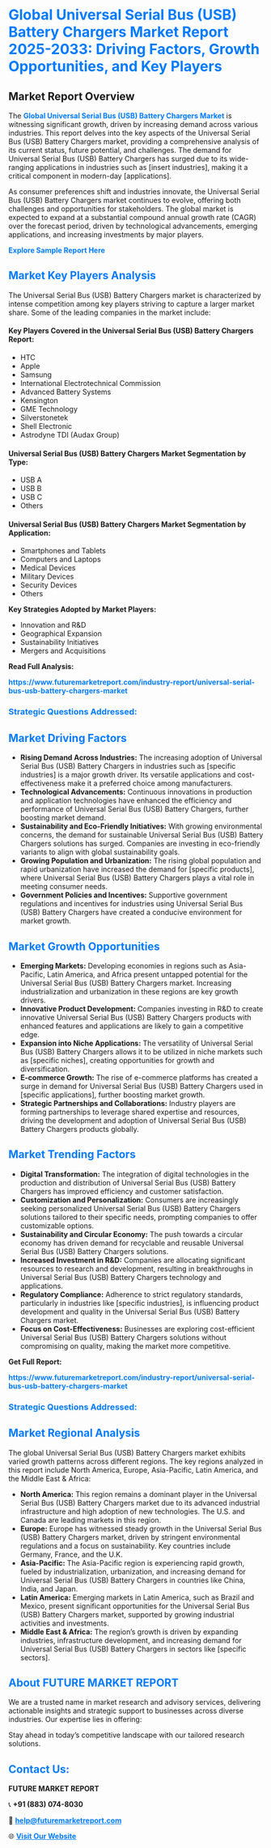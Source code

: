 <h1 style="color: #007BFF;">Global Universal Serial Bus (USB) Battery Chargers Market Report 2025-2033: Driving Factors, Growth Opportunities, and Key Players</h1>

<section id="overview">
<h2>Market Report Overview</h2>
<p>The <a href="https://www.futuremarketreport.com/industry-report/universal-serial-bus-usb-battery-chargers-market" style="color: #007BFF; text-decoration: none;"><strong>Global Universal Serial Bus (USB) Battery Chargers Market</strong></a> is witnessing significant growth, driven by increasing demand across various industries. This report delves into the key aspects of the Universal Serial Bus (USB) Battery Chargers market, providing a comprehensive analysis of its current status, future potential, and challenges. The demand for Universal Serial Bus (USB) Battery Chargers has surged due to its wide-ranging applications in industries such as [insert industries], making it a critical component in modern-day [applications].</p>
<p>As consumer preferences shift and industries innovate, the Universal Serial Bus (USB) Battery Chargers market continues to evolve, offering both challenges and opportunities for stakeholders. The global market is expected to expand at a substantial compound annual growth rate (CAGR) over the forecast period, driven by technological advancements, emerging applications, and increasing investments by major players.</p>
</section>

<section id="overview">
<p><a href="https://www.futuremarketreport.com/request-sample/reportId=82377" style="color: #007BFF; text-decoration: none;"><strong>Explore Sample Report Here</strong></a></p>
</section>

<section id="key-players">
<h2 style="color: #007BFF;">Market Key Players Analysis</h2>
<p>The Universal Serial Bus (USB) Battery Chargers market is characterized by intense competition among key players striving to capture a larger market share. Some of the leading companies in the market include:</p>
<h4>Key Players Covered in the Universal Serial Bus (USB) Battery Chargers Report:</h4>
<ul><li>HTC</li><li>Apple</li><li>Samsung</li><li>International Electrotechnical Commission</li><li>Advanced Battery Systems</li><li>Kensington</li><li>GME Technology</li><li>Silverstonetek</li><li>Shell Electronic</li><li>Astrodyne TDI (Audax Group)</li></ul>
<h4>Universal Serial Bus (USB) Battery Chargers Market Segmentation by Type:</h4>
<ul><li>USB A</li><li>USB B</li><li>USB C</li><li>Others</li></ul>

<h4>Universal Serial Bus (USB) Battery Chargers Market Segmentation by Application:</h4>
<ul><li>Smartphones and Tablets</li><li>Computers and Laptops</li><li>Medical Devices</li><li>Military Devices</li><li>Security Devices</li><li>Others</li></ul>
<p><strong>Key Strategies Adopted by Market Players:</strong></p>
<ul>
<li>Innovation and R&D</li>
<li>Geographical Expansion</li>
<li>Sustainability Initiatives</li>
<li>Mergers and Acquisitions</li>
</ul>
</section>

<section>
<p><strong>Read Full Analysis: </strong></p><a href="https://www.futuremarketreport.com/industry-report/universal-serial-bus-usb-battery-chargers-market" style="color: #007BFF; text-decoration: none;"><strong>https://www.futuremarketreport.com/industry-report/universal-serial-bus-usb-battery-chargers-market</strong></a>
<h3 style="color: #007BFF;">Strategic Questions Addressed:</h3>
</section>

<section id="driving-factors">
<h2 style="color: #007BFF;">Market Driving Factors</h2>
<ul>
<li><strong>Rising Demand Across Industries:</strong> The increasing adoption of Universal Serial Bus (USB) Battery Chargers in industries such as [specific industries] is a major growth driver. Its versatile applications and cost-effectiveness make it a preferred choice among manufacturers.</li>
<li><strong>Technological Advancements:</strong> Continuous innovations in production and application technologies have enhanced the efficiency and performance of Universal Serial Bus (USB) Battery Chargers, further boosting market demand.</li>
<li><strong>Sustainability and Eco-Friendly Initiatives:</strong> With growing environmental concerns, the demand for sustainable Universal Serial Bus (USB) Battery Chargers solutions has surged. Companies are investing in eco-friendly variants to align with global sustainability goals.</li>
<li><strong>Growing Population and Urbanization:</strong> The rising global population and rapid urbanization have increased the demand for [specific products], where Universal Serial Bus (USB) Battery Chargers plays a vital role in meeting consumer needs.</li>
<li><strong>Government Policies and Incentives:</strong> Supportive government regulations and incentives for industries using Universal Serial Bus (USB) Battery Chargers have created a conducive environment for market growth.</li>
</ul>
</section>

<section id="growth-opportunities">
<h2 style="color: #007BFF;">Market Growth Opportunities</h2>
<ul>
<li><strong>Emerging Markets:</strong> Developing economies in regions such as Asia-Pacific, Latin America, and Africa present untapped potential for the Universal Serial Bus (USB) Battery Chargers market. Increasing industrialization and urbanization in these regions are key growth drivers.</li>
<li><strong>Innovative Product Development:</strong> Companies investing in R&D to create innovative Universal Serial Bus (USB) Battery Chargers products with enhanced features and applications are likely to gain a competitive edge.</li>
<li><strong>Expansion into Niche Applications:</strong> The versatility of Universal Serial Bus (USB) Battery Chargers allows it to be utilized in niche markets such as [specific niches], creating opportunities for growth and diversification.</li>
<li><strong>E-commerce Growth:</strong> The rise of e-commerce platforms has created a surge in demand for Universal Serial Bus (USB) Battery Chargers used in [specific applications], further boosting market growth.</li>
<li><strong>Strategic Partnerships and Collaborations:</strong> Industry players are forming partnerships to leverage shared expertise and resources, driving the development and adoption of Universal Serial Bus (USB) Battery Chargers products globally.</li>
</ul>
</section>

<section id="trending-factors">
<h2 style="color: #007BFF;">Market Trending Factors</h2>
<ul>
<li><strong>Digital Transformation:</strong> The integration of digital technologies in the production and distribution of Universal Serial Bus (USB) Battery Chargers has improved efficiency and customer satisfaction.</li>
<li><strong>Customization and Personalization:</strong> Consumers are increasingly seeking personalized Universal Serial Bus (USB) Battery Chargers solutions tailored to their specific needs, prompting companies to offer customizable options.</li>
<li><strong>Sustainability and Circular Economy:</strong> The push towards a circular economy has driven demand for recyclable and reusable Universal Serial Bus (USB) Battery Chargers solutions.</li>
<li><strong>Increased Investment in R&D:</strong> Companies are allocating significant resources to research and development, resulting in breakthroughs in Universal Serial Bus (USB) Battery Chargers technology and applications.</li>
<li><strong>Regulatory Compliance:</strong> Adherence to strict regulatory standards, particularly in industries like [specific industries], is influencing product development and quality in the Universal Serial Bus (USB) Battery Chargers market.</li>
<li><strong>Focus on Cost-Effectiveness:</strong> Businesses are exploring cost-efficient Universal Serial Bus (USB) Battery Chargers solutions without compromising on quality, making the market more competitive.</li>
</ul>
</section>

<section>
<p><strong>Get Full Report: </strong></p><a href="https://www.futuremarketreport.com/industry-report/universal-serial-bus-usb-battery-chargers-market" style="color: #007BFF; text-decoration: none;"><strong>https://www.futuremarketreport.com/industry-report/universal-serial-bus-usb-battery-chargers-market</strong></a>
<h3 style="color: #007BFF;">Strategic Questions Addressed:</h3>
</section>


<section id="regional-analysis">
<h2 style="color: #007BFF;">Market Regional Analysis</h2>
<p>The global Universal Serial Bus (USB) Battery Chargers market exhibits varied growth patterns across different regions. The key regions analyzed in this report include North America, Europe, Asia-Pacific, Latin America, and the Middle East & Africa:</p>
<ul>
<li><strong>North America:</strong> This region remains a dominant player in the Universal Serial Bus (USB) Battery Chargers market due to its advanced industrial infrastructure and high adoption of new technologies. The U.S. and Canada are leading markets in this region.</li>
<li><strong>Europe:</strong> Europe has witnessed steady growth in the Universal Serial Bus (USB) Battery Chargers market, driven by stringent environmental regulations and a focus on sustainability. Key countries include Germany, France, and the U.K.</li>
<li><strong>Asia-Pacific:</strong> The Asia-Pacific region is experiencing rapid growth, fueled by industrialization, urbanization, and increasing demand for Universal Serial Bus (USB) Battery Chargers in countries like China, India, and Japan.</li>
<li><strong>Latin America:</strong> Emerging markets in Latin America, such as Brazil and Mexico, present significant opportunities for the Universal Serial Bus (USB) Battery Chargers market, supported by growing industrial activities and investments.</li>
<li><strong>Middle East & Africa:</strong> The region’s growth is driven by expanding industries, infrastructure development, and increasing demand for Universal Serial Bus (USB) Battery Chargers in sectors like [specific sectors].</li>
</ul>
</section>

<footer>
<h2 style="color: #007BFF;">About FUTURE MARKET REPORT</h2>
<p>We are a trusted name in market research and advisory services, delivering actionable insights and strategic support to businesses across diverse industries. Our expertise lies in offering:</p>

<p>Stay ahead in today’s competitive landscape with our tailored research solutions.</p>

<h2 style="color: #007BFF;">Contact Us:</h2>
<p><strong>FUTURE MARKET REPORT</strong></p>
<p>📞 <strong>+91 (883) 074-8030</strong></p>
<p>📧 <strong><a href="mailto:help@futuremarketreport.com" style="color: #007BFF;">help@futuremarketreport.com</a></strong></p>
<p>🌐 <strong><a href="https://www.futuremarketreport.com/" style="color: #007BFF;">Visit Our Website</a></strong></p>
</footer>